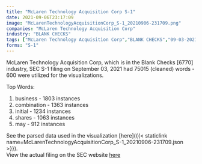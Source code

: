 ```yaml
---
title: "McLaren Technology Acquisition Corp S-1"
date: 2021-09-06T23:17:09
image: "McLarenTechnologyAcquisitionCorp_S-1_20210906-231709.png"
companies: "McLaren Technology Acquisition Corp"
industry: "BLANK CHECKS"
tags: ["McLaren Technology Acquisition Corp","BLANK CHECKS","09-03-2021","S-1"]
forms: "S-1"
---
```

McLaren Technology Acquisition Corp, which is in the Blank Checks [6770] industry, SEC S-1 filing on September 03, 2021 had 75015 (cleaned) words - 600 were utilized for the visualizations.

Top Words:
1. business - 1803 instances
2. combination - 1363 instances
3. initial - 1234 instances
4. shares - 1063 instances
5. may - 912 instances


See the parsed data used in the visualization [here]({{< staticlink name=McLarenTechnologyAcquisitionCorp_S-1_20210906-231709.json >}}).  
View the actual filing on the SEC website [here](https://www.sec.gov/Archives/edgar/data/1851625/0001213900-21-046709.txt)